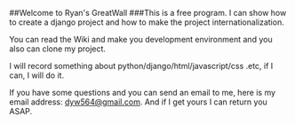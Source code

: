 ##Welcome to Ryan's GreatWall
###This is a free program.
I can show how to create a django project and how to make the project internationalization.

You can read the Wiki and make you development environment and you also can clone my project.

I will record something about python/django/html/javascript/css .etc, if I can, I will do it.

If you have some questions and you can send an email to me, here is my email address: dyw564@gmail.com. And if I get yours I can return you ASAP.

